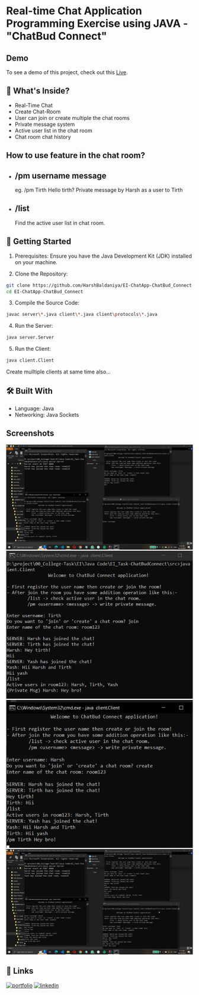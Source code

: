 
# Real-time Chat Application Programming Exercise using JAVA - "ChatBud Connect"








## Demo

To see a demo of this project, check out this [Live](https://youtu.be/7HEijyp9TJg). 
## 🌟 What's Inside?

- Real-Time Chat
- Create Chat-Room
- User can join or create multiple the chat rooms
- Private message system
- Active user list in the chat room
- Chat room chat history

## How to use feature in the chat room?

- /pm username message
    -
    eg. /pm Tirth Hello tirth? 
    Private message by Harsh as a user to Tirth

- /list
    -
    Find the active user list in chat room. 








## 🚀 Getting Started

1. Prerequisites: Ensure you have the Java Development Kit (JDK) installed on your machine.

2. Clone the Repository:

```bash
git clone https://github.com/HarshBaldaniya/EI-ChatApp-ChatBud_Connect.git
cd EI-ChatApp-ChatBud_Connect
```

3. Compile the Source Code:
```bash
javac server\*.java client\*.java client\protocols\*.java
```

4. Run the Server:
```bash
java server.Server
```

5. Run the Client:
```bash
java client.Client
```
Create mulltiple clients at same time also...
## 🛠 Built With

- Language: Java
- Networking: Java Sockets



## Screenshots

![01](images/01.png)
![02](images/02.png)
![03](images/03.png)
![04](images/04.png)



## 🔗 Links
[![portfolio](https://img.shields.io/badge/my_portfolio-000?style=for-the-badge&logo=ko-fi&logoColor=white)](https://www.harshbaldaniya.com/)
[![linkedin](https://img.shields.io/badge/linkedin-0A66C2?style=for-the-badge&logo=linkedin&logoColor=white)](https://www.linkedin.com/in/hb134/)

